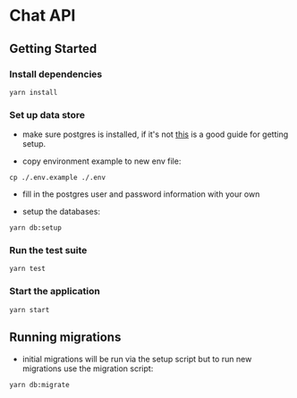 # Chat API

## Getting Started

### Install dependencies

```console
yarn install
```

### Set up data store

- make sure postgres is installed, if it's not [this](https://www.codementor.io/engineerapart/getting-started-with-postgresql-on-mac-osx-are8jcopb) is a good guide for getting setup.

- copy environment example to new env file:

```console
cp ./.env.example ./.env
```

- fill in the postgres user and password information with your own

- setup the databases:

```console
yarn db:setup
```

### Run the test suite

```console
yarn test
```

### Start the application

```console
yarn start
```

## Running migrations

- initial migrations will be run via the setup script but to run new migrations use the migration script:

```console
yarn db:migrate
```
